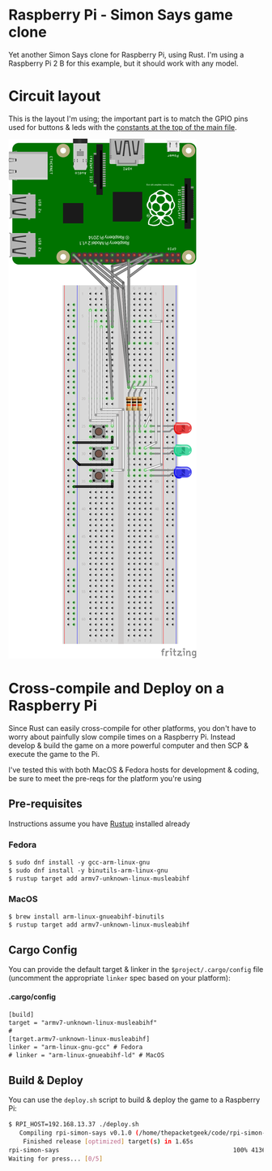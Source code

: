 # Raspberry Pi - Simon Says game clone
Yet another Simon Says clone for Raspberry Pi, using Rust. I'm using a Raspberry Pi 2 B for this example, but it should work with any model.

# Circuit layout
This is the layout I'm using; the important part is to match the GPIO pins used for buttons & leds with the [constants at the top of the main file](./src/main.rs).

![RPi Breadboard Layout](./resources/circuit_diagram.png)

# Cross-compile and Deploy on a Raspberry Pi
Since Rust can easily cross-compile for other platforms, you don't have to worry about painfully slow compile times on a Raspberry Pi. Instead develop & build the game on a more powerful computer and then SCP & execute the game to the Pi.

I've tested this with both MacOS & Fedora hosts for development & coding, be sure to meet the pre-reqs for the platform you're using

## Pre-requisites
Instructions assume you have [Rustup](rustup.rs) installed already

### Fedora

```
$ sudo dnf install -y gcc-arm-linux-gnu
$ sudo dnf install -y binutils-arm-linux-gnu
$ rustup target add armv7-unknown-linux-musleabihf
```

### MacOS

```
$ brew install arm-linux-gnueabihf-binutils
$ rustup target add armv7-unknown-linux-musleabihf
```

## Cargo Config
You can provide the default target & linker in the `$project/.cargo/config` file (uncomment the appropriate `linker` spec based on your platform):

#### .cargo/config
```
[build]
target = "armv7-unknown-linux-musleabihf"
#
[target.armv7-unknown-linux-musleabihf]
linker = "arm-linux-gnu-gcc" # Fedora
# linker = "arm-linux-gnueabihf-ld" # MacOS
```


## Build & Deploy
You can use the `deploy.sh` script to build & deploy the game to a Raspberry Pi:

```sh
$ RPI_HOST=192.168.13.37 ./deploy.sh
   Compiling rpi-simon-says v0.1.0 (/home/thepacketgeek/code/rpi-simon-says)
    Finished release [optimized] target(s) in 1.65s
rpi-simon-says                                                100% 4136KB   2.0MB/s   00:02
Waiting for press... [0/5]
```